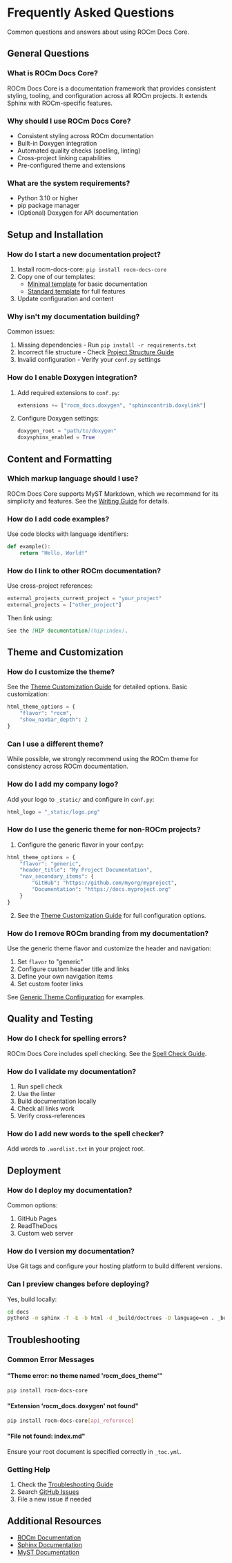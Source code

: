 # Frequently Asked Questions

Common questions and answers about using ROCm Docs Core.

## General Questions

### What is ROCm Docs Core?

ROCm Docs Core is a documentation framework that provides consistent styling, tooling, and configuration across all ROCm projects. It extends Sphinx with ROCm-specific features.

### Why should I use ROCm Docs Core?

- Consistent styling across ROCm documentation
- Built-in Doxygen integration
- Automated quality checks (spelling, linting)
- Cross-project linking capabilities
- Pre-configured theme and extensions

### What are the system requirements?

- Python 3.10 or higher
- pip package manager
- (Optional) Doxygen for API documentation

## Setup and Installation

### How do I start a new documentation project?

1. Install rocm-docs-core: `pip install rocm-docs-core`
2. Copy one of our templates:
   - [Minimal template](../../templates/minimal/) for basic documentation
   - [Standard template](../../templates/standard/) for full features
3. Update configuration and content

### Why isn't my documentation building?

Common issues:

1. Missing dependencies - Run `pip install -r requirements.txt`
2. Incorrect file structure - Check [Project Structure Guide](project_structure.md)
3. Invalid configuration - Verify your `conf.py` settings

### How do I enable Doxygen integration?

1. Add required extensions to `conf.py`:

   ```python
   extensions += ["rocm_docs.doxygen", "sphinxcontrib.doxylink"]
   ```

2. Configure Doxygen settings:

   ```python
   doxygen_root = "path/to/doxygen"
   doxysphinx_enabled = True
   ```

## Content and Formatting

### Which markup language should I use?

ROCm Docs Core supports MyST Markdown, which we recommend for its simplicity and features. See the [Writing Guide](writing.md) for details.

### How do I add code examples?

Use code blocks with language identifiers:

```python
def example():
    return "Hello, World!"
```

### How do I link to other ROCm documentation?

Use cross-project references:

```python
external_projects_current_project = "your_project"
external_projects = ["other_project"]
```

Then link using:

```markdown
See the [HIP documentation](hip:index).
```

## Theme and Customization

### How do I customize the theme?

See the [Theme Customization Guide](theme.md) for detailed options. Basic customization:

```python
html_theme_options = {
    "flavor": "rocm",
    "show_navbar_depth": 2
}
```

### Can I use a different theme?

While possible, we strongly recommend using the ROCm theme for consistency across ROCm documentation.

### How do I add my company logo?

Add your logo to `_static/` and configure in `conf.py`:

```python
html_logo = "_static/logo.png"
```

### How do I use the generic theme for non-ROCm projects?

1. Configure the generic flavor in your conf.py:

```python
html_theme_options = {
    "flavor": "generic",
    "header_title": "My Project Documentation",
    "nav_secondary_items": {
        "GitHub": "https://github.com/myorg/myproject",
        "Documentation": "https://docs.myproject.org"
    }
}
```

2. See the [Theme Customization Guide](theme.md#using-the-generic-flavor) for full configuration options.

### How do I remove ROCm branding from my documentation?

Use the generic theme flavor and customize the header and navigation:
1. Set `flavor` to "generic"
2. Configure custom header title and links
3. Define your own navigation items
4. Set custom footer links

See [Generic Theme Configuration](theme.md#full-configuration-example) for examples.

## Quality and Testing

### How do I check for spelling errors?

ROCm Docs Core includes spell checking. See the [Spell Check Guide](spellcheck.md).

### How do I validate my documentation?

1. Run spell check
2. Use the linter
3. Build documentation locally
4. Check all links work
5. Verify cross-references

### How do I add new words to the spell checker?

Add words to `.wordlist.txt` in your project root.

## Deployment

### How do I deploy my documentation?

Common options:

1. GitHub Pages
2. ReadTheDocs
3. Custom web server

### How do I version my documentation?

Use Git tags and configure your hosting platform to build different versions.

### Can I preview changes before deploying?

Yes, build locally:

```bash
cd docs
python3 -m sphinx -T -E -b html -d _build/doctrees -D language=en . _build/html
```

## Troubleshooting

### Common Error Messages

#### "Theme error: no theme named 'rocm_docs_theme'"

```bash
pip install rocm-docs-core
```

#### "Extension 'rocm_docs.doxygen' not found"

```bash
pip install rocm-docs-core[api_reference]
```

#### "File not found: index.md"

Ensure your root document is specified correctly in `_toc.yml`.

### Getting Help

1. Check the [Troubleshooting Guide](troubleshooting.md)
2. Search [GitHub Issues](https://github.com/ROCm/rocm-docs-core/issues)
3. File a new issue if needed

## Additional Resources

- [ROCm Documentation](https://rocm.docs.amd.com/)
- [Sphinx Documentation](https://www.sphinx-doc.org/)
- [MyST Documentation](https://myst-parser.readthedocs.io/)
